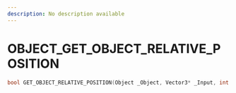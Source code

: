 ```yaml
---
description: No description available 
---
```


# OBJECT\_GET_OBJECT_RELATIVE_POSITION

```cpp
bool GET_OBJECT_RELATIVE_POSITION(Object _Object, Vector3* _Input, int _Unused, Vector3* _Output);
```
